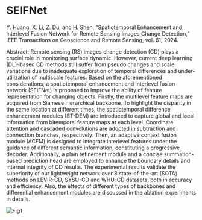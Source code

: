 # SEIFNet

Y. Huang, X. Li, Z. Du, and H. Shen, “Spatiotemporal Enhancement and Interlevel Fusion Network for Remote Sensing Images Change Detection,” IEEE Transactions on Geoscience and Remote Sensing, vol. 61, 2024.

Abstract:
Remote sensing (RS) images change detection (CD) plays a crucial role in monitoring surface dynamic. However, current deep learning (DL)-based CD methods still suffer from pseudo changes and scale variations due to inadequate exploration of temporal differences and under-utilization of multiscale features. Based on the aforementioned considerations, a spatiotemporal enhancement and interlevel fusion network (SEIFNet) is proposed to improve the ability of feature representation for changing objects. Firstly, the multilevel feature maps are acquired from Siamese hierarchical backbone. To highlight the disparity in the same location at different times, the spatiotemporal difference enhancement modules (ST-DEM) are introduced to capture global and local information from bitemporal feature maps at each level. Coordinate attention and cascaded convolutions are adopted in subtraction and connection branches, respectively. Then, an adaptive context fusion module (ACFM) is designed to integrate interlevel features under the guidance of different semantic information, constituting a progressive decoder. Additionally, a plain refinement module and a concise summation-based prediction head are employed to enhance the boundary details and internal integrity of CD results. The experimental results validate the superiority of our lightweight network over 8 state-of-the-art (SOTA) methods on LEVIR-CD, SYSU-CD and WHU-CD datasets, both in accuracy and efficiency. Also, the effects of different types of backbones and differential enhancement modules are discussed in the ablation experiments in details.

![Fig1](https://github.com/lixinghua5540/SEIFNet/assets/75232301/3149f35a-4cca-4111-b03f-17492bf82cef)
